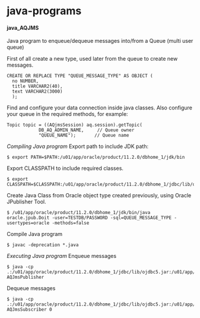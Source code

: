 # java-programs

#### java_AQJMS
Java program to enqueue/dequeue messages into/from a Queue (multi user queue)

First of all create a new type, used later from the queue to create new messages.
```
CREATE OR REPLACE TYPE "QUEUE_MESSAGE_TYPE" AS OBJECT (
  no NUMBER,
  title VARCHAR2(40),
  text VARCHAR2(3000)
  );
```
Find and configure your data connection inside java classes. Also configure your queue in the required methods, for example:
```
Topic topic = ((AQjmsSession) aq.session).getTopic(
            DB_AQ_ADMIN_NAME,     // Queue owner
            "QUEUE_NAME");       // Queue name
```
*Compiling Java program*
Export path to include JDK path:
```
$ export PATH=$PATH:/u01/app/oracle/product/11.2.0/dbhome_1/jdk/bin
```
Export CLASSPATH to include required classes.
```
$ export CLASSPATH=$CLASSPATH:/u01/app/oracle/product/11.2.0/dbhome_1/jdbc/lib/ojdbc5.jar:/u01/app/oracle/product/11.2.0/dbhome_1/sqlj/lib/translator.jar:/u01/app/oracle/product/11.2.0/dbhome_1/sqlj/lib/runtime12.jar:/u01/app/oracle/product/11.2.0/dbhome_1/jlib/aqapi.jar:/u01/app/oracle/product/11.2.0/dbhome_1/jlib/jmscommon.jar:/u01/app/oracle/product/11.2.0/dbhome_1/jlib/jta.jar
```
Create Java Class from Oracle object type created previously, using Oracle JPublisher Tool.
```
$ /u01/app/oracle/product/11.2.0/dbhome_1/jdk/bin/java oracle.jpub.Doit -user=TESTDB/PASSWORD -sql=QUEUE_MESSAGE_TYPE -usertypes=oracle -methods=false
```
Compile Java program
```
$ javac -deprecation *.java
```

*Executing Java program*
Enqueue messages
```
$ java -cp .:/u01/app/oracle/product/11.2.0/dbhome_1/jdbc/lib/ojdbc5.jar:/u01/app/oracle/product/11.2.0/dbhome_1/jlib/aqapi.jar:/u01/app/oracle/product/11.2.0/dbhome_1/jlib/jmscommon.jar:/var/tmp/java_AQJMS:/u01/app/oracle/product/11.2.0/dbhome_1/sqlj/lib/translator.jar:/u01/app/oracle/product/11.2.0/dbhome_1/sqlj/lib/runtime12.jar:/u01/app/oracle/product/11.2.0/dbhome_1/jlib/jta.jar AQJmsPublisher
```
Dequeue messages
```
$ java -cp .:/u01/app/oracle/product/11.2.0/dbhome_1/jdbc/lib/ojdbc5.jar:/u01/app/oracle/product/11.2.0/dbhome_1/jlib/aqapi.jar:/u01/app/oracle/product/11.2.0/dbhome_1/jlib/jmscommon.jar:/var/tmp/java_AQJMS:/u01/app/oracle/product/11.2.0/dbhome_1/sqlj/lib/translator.jar:/u01/app/oracle/product/11.2.0/dbhome_1/sqlj/lib/runtime12.jar:/u01/app/oracle/product/11.2.0/dbhome_1/jlib/jta.jar AQJmsSubscriber 0
```
